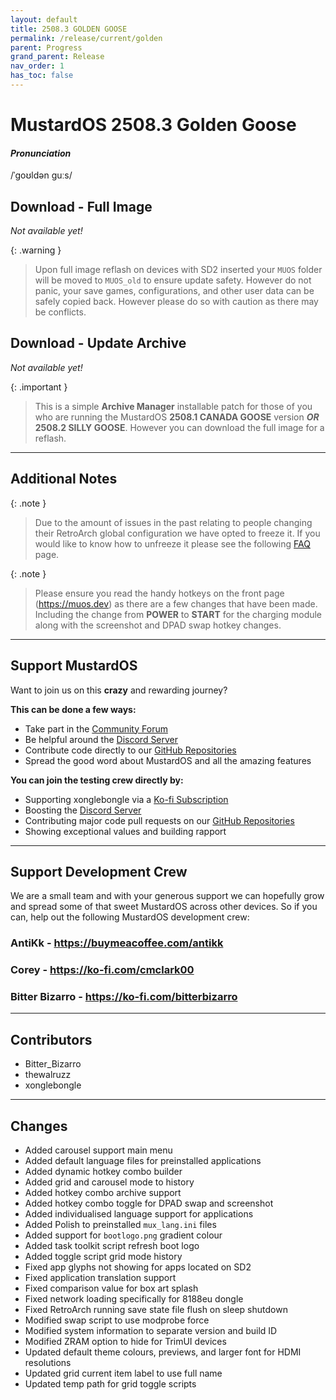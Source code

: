```yaml
---
layout: default
title: 2508.3 GOLDEN GOOSE
permalink: /release/current/golden
parent: Progress
grand_parent: Release
nav_order: 1
has_toc: false
---
```


# MustardOS 2508.3 Golden Goose

#### _Pronunciation_

/ˈɡoʊldən ɡuːs/

## Download - Full Image

_Not available yet!_

{: .warning }
> Upon full image reflash on devices with SD2 inserted your `MUOS` folder will be moved to `MUOS_old` to ensure update
> safety. However do not panic, your save games, configurations, and other user data can be safely copied back. However
> please do so with caution as there may be conflicts.

## Download - Update Archive

_Not available yet!_

{: .important }
> This is a simple **Archive Manager** installable patch for those of you who are running the MustardOS **2508.1 CANADA
> GOOSE** version **_OR_** **2508.2 SILLY GOOSE**. However you can download the full image for a reflash.

***

## Additional Notes

{: .note }
> Due to the amount of issues in the past relating to people changing their RetroArch global configuration
> we have opted to freeze it. If you would like to know how to unfreeze it please see
> the following [FAQ](https://community.muos.dev/t/my-retroarch-configuration-is-being-repressed/823) page.

{: .note }
> Please ensure you read the handy hotkeys on the front page (<a href="https://muos.dev">https://muos.dev</a>) as there
> are a few changes that have been made. Including the change from **POWER** to **START** for the charging module along
> with the screenshot and DPAD swap hotkey changes.

***

## Support MustardOS

Want to join us on this **crazy** and rewarding journey?

**This can be done a few ways:**

* Take part in the [Community Forum](https://community.muos.dev)
* Be helpful around the [Discord Server](https://discord.gg/muos)
* Contribute code directly to our [GitHub Repositories](https://github.com/MustardOS)
* Spread the good word about MustardOS and all the amazing features

**You can join the testing crew directly by:**

* Supporting xonglebongle via a [Ko-fi Subscription](https://ko-fi.com/xonglebongle)
* Boosting the [Discord Server](https://discord.gg/muos)
* Contributing major code pull requests on our [GitHub Repositories](https://github.com/MustardOS)
* Showing exceptional values and building rapport

***

## Support Development Crew

We are a small team and with your generous support we can hopefully grow and spread some of that sweet MustardOS
across other devices. So if you can, help out the following MustardOS development crew:

### AntiKk - <a href="https://buymeacoffee.com/antikk">https://buymeacoffee.com/antikk</a>

### Corey - <a href="https://ko-fi.com/cmclark00">https://ko-fi.com/cmclark00</a>

### Bitter Bizarro - <a href="https://ko-fi.com/bitterbizarro">https://ko-fi.com/bitterbizarro</a>

***

## Contributors

* Bitter_Bizarro
* thewalruzz
* xonglebongle

***

## Changes

* Added carousel support main menu
* Added default language files for preinstalled applications
* Added dynamic hotkey combo builder
* Added grid and carousel mode to history
* Added hotkey combo archive support
* Added hotkey combo toggle for DPAD swap and screenshot
* Added individualised language support for applications
* Added Polish to preinstalled `mux_lang.ini` files
* Added support for `bootlogo.png` gradient colour
* Added task toolkit script refresh boot logo
* Added toggle script grid mode history
* Fixed app glyphs not showing for apps located on SD2
* Fixed application translation support
* Fixed comparison value for box art splash
* Fixed network loading specifically for 8188eu dongle
* Fixed RetroArch running save state file flush on sleep shutdown
* Modified swap script to use modprobe force
* Modified system information to separate version and build ID
* Modified ZRAM option to hide for TrimUI devices
* Updated default theme colours, previews, and larger font for HDMI resolutions
* Updated grid current item label to use full name
* Updated temp path for grid toggle scripts
